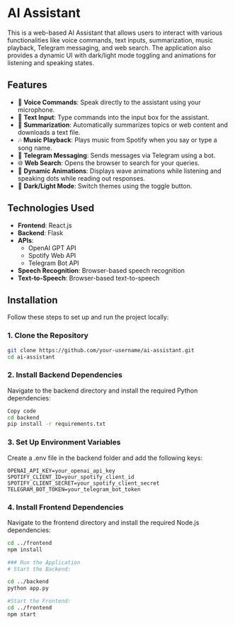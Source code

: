# AI Assistant

This is a web-based AI Assistant that allows users to interact with various functionalities like voice commands, text inputs, summarization, music playback, Telegram messaging, and web search. The application also provides a dynamic UI with dark/light mode toggling and animations for listening and speaking states.

<!-- ![AI Assistant Screenshot](screenshot.png) -->

## Features
- 🎤 **Voice Commands**: Speak directly to the assistant using your microphone.
- 📝 **Text Input**: Type commands into the input box for the assistant.
- 📜 **Summarization**: Automatically summarizes topics or web content and downloads a text file.
- 🎶 **Music Playback**: Plays music from Spotify when you say or type a song name.
- 💬 **Telegram Messaging**: Sends messages via Telegram using a bot.
- 🌐 **Web Search**: Opens the browser to search for your queries.
- 🎨 **Dynamic Animations**: Displays wave animations while listening and speaking dots while reading out responses.
- 🌙 **Dark/Light Mode**: Switch themes using the toggle button.

## Technologies Used
- **Frontend**: React.js
- **Backend**: Flask
- **APIs**:
  - OpenAI GPT API
  - Spotify Web API
  - Telegram Bot API
- **Speech Recognition**: Browser-based speech recognition
- **Text-to-Speech**: Browser-based text-to-speech

## Installation

Follow these steps to set up and run the project locally:

### 1. Clone the Repository
```bash
git clone https://github.com/your-username/ai-assistant.git
cd ai-assistant
```

### 2. Install Backend Dependencies
Navigate to the backend directory and install the required Python dependencies:

```bash
Copy code
cd backend
pip install -r requirements.txt
```

### 3. Set Up Environment Variables
Create a .env file in the backend folder and add the following keys:

```plaintext
OPENAI_API_KEY=your_openai_api_key
SPOTIFY_CLIENT_ID=your_spotify_client_id
SPOTIFY_CLIENT_SECRET=your_spotify_client_secret
TELEGRAM_BOT_TOKEN=your_telegram_bot_token
```

### 4. Install Frontend Dependencies
Navigate to the frontend directory and install the required Node.js dependencies:

```bash
cd ../frontend
npm install

### Run the Application
# Start the Backend:

cd ../backend
python app.py

#Start the Frontend:
cd ../frontend
npm start
```